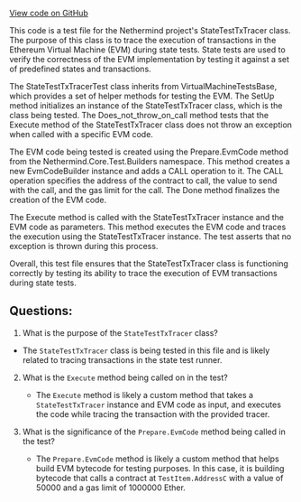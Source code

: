 [View code on GitHub](https://github.com/NethermindEth/nethermind/src/Nethermind/Nethermind.State.Test.Runner.Test/StateTestTxTracerTest.cs)

This code is a test file for the Nethermind project's StateTestTxTracer class. The purpose of this class is to trace the execution of transactions in the Ethereum Virtual Machine (EVM) during state tests. State tests are used to verify the correctness of the EVM implementation by testing it against a set of predefined states and transactions.

The StateTestTxTracerTest class inherits from VirtualMachineTestsBase, which provides a set of helper methods for testing the EVM. The SetUp method initializes an instance of the StateTestTxTracer class, which is the class being tested. The Does_not_throw_on_call method tests that the Execute method of the StateTestTxTracer class does not throw an exception when called with a specific EVM code.

The EVM code being tested is created using the Prepare.EvmCode method from the Nethermind.Core.Test.Builders namespace. This method creates a new EvmCodeBuilder instance and adds a CALL operation to it. The CALL operation specifies the address of the contract to call, the value to send with the call, and the gas limit for the call. The Done method finalizes the creation of the EVM code.

The Execute method is called with the StateTestTxTracer instance and the EVM code as parameters. This method executes the EVM code and traces the execution using the StateTestTxTracer instance. The test asserts that no exception is thrown during this process.

Overall, this test file ensures that the StateTestTxTracer class is functioning correctly by testing its ability to trace the execution of EVM transactions during state tests.
## Questions: 
 1. What is the purpose of the `StateTestTxTracer` class?
   - The `StateTestTxTracer` class is being tested in this file and is likely related to tracing transactions in the state test runner.

2. What is the `Execute` method being called on in the test?
   - The `Execute` method is likely a custom method that takes a `StateTestTxTracer` instance and EVM code as input, and executes the code while tracing the transaction with the provided tracer.

3. What is the significance of the `Prepare.EvmCode` method being called in the test?
   - The `Prepare.EvmCode` method is likely a custom method that helps build EVM bytecode for testing purposes. In this case, it is building bytecode that calls a contract at `TestItem.AddressC` with a value of 50000 and a gas limit of 1000000 Ether.